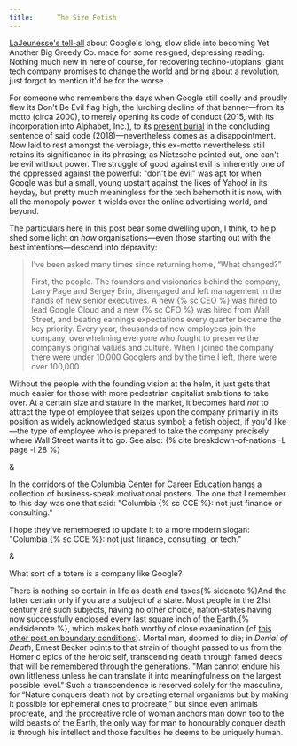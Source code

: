 ```yaml
---
title:      The Size Fetish
---
```


[LaJeunesse's tell-all](#google-ir-head-left) about Google's long, slow slide
into becoming Yet Another Big Greedy Co. made for some resigned, depressing
reading. Nothing much new in here of course, for recovering techno-utopians:
giant tech company promises to change the world and bring about a revolution,
just forgot to mention it'd be for the worse.

For someone who remembers the days when Google still coolly and proudly flew
its Don't Be Evil flag high, the lurching decline of that banner—from its motto
(circa 2000), to merely opening its code of conduct (2015, with its
incorporation into Alphabet, Inc.), to its [present
burial](https://gizmodo.com/google-removes-nearly-all-mentions-of-dont-be-evil-from-1826153393)
in the concluding sentence of said code (2018)—nevertheless comes as a
disappointment. Now laid to rest amongst the verbiage, this ex-motto
nevertheless still retains its significance in its phrasing; as Nietzsche
pointed out, one can't be evil without power. The struggle of good against evil
is inherently one of the oppressed against the powerful: "don't be evil" was
apt for when Google was but a small, young upstart against the likes of Yahoo!
in its heyday, but pretty much meaningless for the tech behemoth it is now,
with all the monopoly power it wields over the online advertising world, and
beyond.

The particulars here in this post bear some dwelling upon, I think, to help
shed some light on _how_ organisations—even those starting out with the
best intentions—descend into depravity:

> I’ve been asked many times since returning home, “What changed?”
>
> First, the people. The founders and visionaries behind the company, Larry
> Page and Sergey Brin, disengaged and left management in the hands of new
> senior executives. A new {% sc CEO %} was hired to lead Google Cloud and a
> new {% sc CFO %} was hired from Wall Street, and beating earnings
> expectations every quarter became the key priority. Every year, thousands of
> new employees join the company, overwhelming everyone who fought to preserve
> the company’s original values and culture. When I joined the company there
> were under 10,000 Googlers and by the time I left, there were over 100,000.

Without the people with the founding vision at the helm, it just gets that much
easier for those with more pedestrian capitalist ambitions to take over. At a
certain size and stature in the market, it becomes hard _not_ to attract the
type of employee that seizes upon the company primarily in its position as
widely acknowledged status symbol; a fetish object, if you'd like—the type of
employee who is prepared to take the company precisely where Wall Street wants
it to go. See also: {% cite breakdown-of-nations -L page -l 28 %}

<div class="section-break">&</div>

In the corridors of the Columbia Center for Career Education hangs a
collection of business-speak motivational posters. The one that I remember to
this day was one that said: "Columbia {% sc CCE %}: not just finance or
consulting."

I hope they've remembered to update it to a more modern slogan: "Columbia {%
sc CCE %}: not just finance, consulting, or tech."

<div class="section-break">&</div>

What sort of a totem is a company like Google? 

There is nothing so certain in life as death and taxes{% sidenote %}And the
latter certain only if you are a subject of a state. Most people in the 21st
century are such subjects, having no other choice, nation-states having now
successfully enclosed every last square inch of the Earth.{% endsidenote %},
which makes both worthy of close examination (cf [this other post on boundary
conditions](boundary-conditions.html)). Mortal man, doomed to die;
in _Denial of Death_, Ernest Becker points to that strain of thought passed to
us from the Homeric epics of the heroic self, transcending death through famed
deeds that will be remembered through the generations. "Man cannot endure his
own littleness unless he can translate it into meaningfulness on the largest
possible level." Such a transcendence is reserved solely for the masculine,
for “Nature conquers death not by creating eternal organisms but by making it
possible for ephemeral ones to procreate,” but since even animals procreate,
and the procreative role of woman anchors man down too to the wild beasts of
the Earth, the only way for man to honourably conquer death is through his
intellect and those faculties he deems to be uniquely human.


<div style="display: none;">{% cite google-ir-head-left %}</div>

